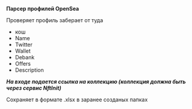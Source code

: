 <b>Парсер профилей OpenSea</b>

Проверяет профиль заберает от туда 
- кош
- Name
- Twitter
- Wallet
- Debank
- Offers
- Description 

<b><i>На входе подается ссылка на коллекцию (коллекция должна быть через сервис NftInit)</i></b>

Сохраняет в формате .xlsx в заранее созданых папках
